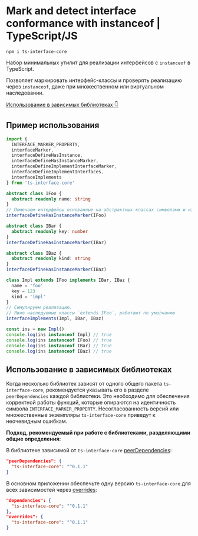 
# Mark and detect interface conformance with instanceof | TypeScript/JS

    npm i ts-interface-core

Набор минимальных утилит для реализации интерфейсов с `instanceof` в TypeScript.

Позволяет маркировать интерфейс-классы и проверять реализацию через `instanceof`, даже при множественном или виртуальном наследовании.

[Использование в зависимых библиотеках 👇](#использование-в-зависимых-библиотеках)

## Пример использования

```ts
import {
  INTERFACE_MARKER_PROPERTY,
  interfaceMarker,
  interfaceDefineHasInstance,
  interfaceDefineHasInstanceMarker,
  interfaceDefineImplementInterfaceMarker,
  interfaceDefineImplementInterfaces,
  interfaceImplements
} from 'ts-interface-core'

abstract class IFoo {
  abstract readonly name: string
}
// Помечаем интерфейсы основанные на абстрактных классах символами и изменяем Symbol.hasInstance
interfaceDefineHasInstanceMarker(IFoo)

abstract class IBar {
  abstract readonly key: number
}
interfaceDefineHasInstanceMarker(IBar)

abstract class IBaz {
  abstract readonly kind: string
}
interfaceDefineHasInstanceMarker(IBaz)

class Impl extends IFoo implements IBar, IBaz {
  name = 'foo'
  key = 123
  kind = 'impl'
}
// Симулируем реализацию.
// Явно наследуемые классы `extends IFoo`, работают по умолчанию
interfaceImplements(Impl, IBar, IBaz)

const ins = new Impl()
console.log(ins instanceof Impl) // true
console.log(ins instanceof IFoo) // true
console.log(ins instanceof IBar) // true
console.log(ins instanceof IBaz) // true
```

## Использование в зависимых библиотеках

Когда несколько библиотек зависят от одного общего пакета `ts-interface-core`, рекомендуется указывать его в разделе `peerDependencies` каждой библиотеки. Это необходимо для обеспечения корректной работы функций, которые опираются на идентичность символа `INTERFACE_MARKER_PROPERTY`. Несогласованность версий или множественные экземпляры `ts-interface-core` приведут к неочевидным ошибкам.

**Подход, рекомендуемый при работе с библиотеками, разделяющими общие определения:**

В библиотеке зависимой от `ts-interface-core` [peerDependencies](https://docs.npmjs.com/cli/v9/configuring-npm/package-json#peerdependencies):

```json
"peerDependencies": {
  "ts-interface-core": "^0.1.1"
}
```

В основном приложении обеспечьте одну версию `ts-interface-core` для всех зависимостей через [overrides](https://docs.npmjs.com/cli/v9/configuring-npm/package-json#overrides):

```json
"dependencies": {
  "ts-interface-core": "^0.1.1"
},
"overrides": {
  "ts-interface-core": "^0.1.1"
}
```

